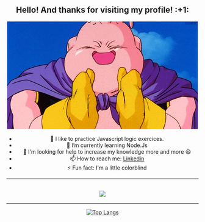 <div align="center">
 <h2>Hello! And thanks for visiting my profile! :+1: </h2>

![alt text](https://github.com/DanielMarquesz/DanielMarquesz/blob/master/imgs/goodBoo.gif)


* :speak_no_evil: I like to practice Javascript logic exercices.</li>
* 🌱 I’m currently learning Node.Js
* 🤔 I'm looking for help to increase my knowledge more and more :satisfied:
* 📫 How to reach me: [Linkedin](https://www.linkedin.com/in/daniel-marque-dev/)
* ⚡ Fun fact: I'm a little colorblind


<hr>

<br/><img src = "https://github-readme-stats.vercel.app/api?username=DanielMarquesz&show_icons=true&theme=dark&line_height=27&hide_border=true">

<hr>

[![Top Langs](https://github-readme-stats.vercel.app/api/top-langs/?username=DanielMarquesz&hide_border=true&theme=dark&show_icons=true)](https://github.com/anuraghazra/github-readme-stats)
</div>
